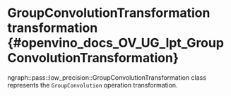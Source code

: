 # GroupConvolutionTransformation transformation {#openvino_docs_OV_UG_lpt_GroupConvolutionTransformation}

ngraph::pass::low_precision::GroupConvolutionTransformation class represents the `GroupConvolution` operation transformation.
